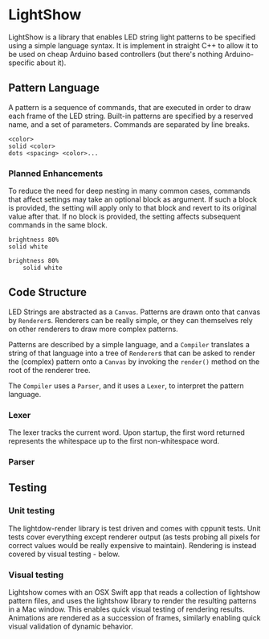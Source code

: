 # LightShow

LightShow is a library that enables LED string light patterns to be
specified using a simple language syntax. It is implement in straight
C++ to allow it to be used on cheap Arduino based controllers (but there's
nothing Arduino-specific about it).

## Pattern Language

A pattern is a sequence of commands, that are executed in order to draw each
frame of the LED string.
Built-in patterns are specified by a reserved name, and a set of parameters.
Commands are separated by line breaks.

```text
<color>
solid <color>
dots <spacing> <color>...
```

### Planned Enhancements

To reduce the need for deep nesting in many common cases,
commands that affect settings may take an optional block as argument.
If such a block is provided, the setting will apply only to that block
and revert to its original value after that. If no block is provided,
the setting affects subsequent commands in the same block.

```text
brightness 80%
solid white

brightness 80%
    solid white
```

## Code Structure

LED Strings are abstracted as a `Canvas`.
Patterns are drawn onto that canvas by `Renderer`s. Renderers can be
really simple, or they can themselves rely on other renderers to draw
more complex patterns.

Patterns are described by a simple language, and a `Compiler` translates
a string of that language into a tree of `Renderer`s that can be asked to
render the (complex) pattern onto a `Canvas` by invoking the `render()`
method on the root of the renderer tree.

The `Compiler` uses a `Parser`, and it uses a `Lexer`, to interpret the
pattern language.

### Lexer

The lexer tracks the current word. Upon startup, the first word returned
represents the whitespace up to the first non-whitespace word.

### Parser


## Testing

### Unit testing

The lightdow-render library is test driven and comes with cppunit tests.
Unit tests cover everything except renderer output (as tests probing all pixels
for correct values would be really expensive to maintain).
Rendering is instead covered by visual testing - below.

### Visual testing

Lightshow comes with an OSX Swift app that reads a collection of lightshow pattern files,
and uses the lightshow library to render the resulting patterns in a Mac window.
This enables quick visual testing of rendering results.
Animations are rendered as a succession of frames,
similarly enabling quick visual validation of dynamic behavior.
